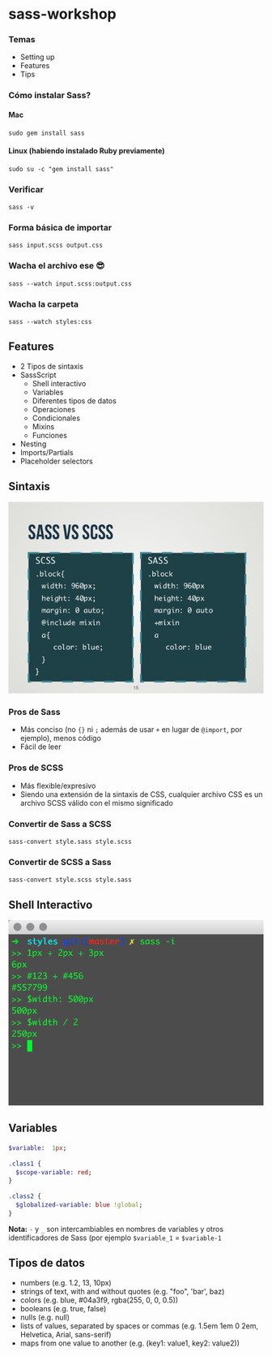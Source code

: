 # sass-workshop

### Temas
- Setting up
- Features
- Tips

### Cómo instalar Sass?

#### Mac

```
sudo gem install sass
```

#### Linux (habiendo instalado Ruby previamente)
```
sudo su -c "gem install sass"
```

### Verificar
  
```
sass -v
```

### Forma básica de importar
```
sass input.scss output.css
```

### Wacha el archivo ese :sunglasses:
```
sass --watch input.scss:output.css
```

### Wacha la carpeta
```
sass --watch styles:css
```

## Features
- 2 Tipos de sintaxis
- SassScript
  - Shell interactivo
  - Variables
  - Diferentes tipos de datos
  - Operaciones
  - Condicionales
  - Mixins
  - Funciones
- Nesting
- Imports/Partials
- Placeholder selectors

## Sintaxis

![sass-vs-scss](/sass-vs-scss.jpg?raw=true "sass-vs-scss")

### Pros de Sass
- Más conciso (no `{}` ni `;` además de usar `+` en lugar de `@import`, por ejemplo), menos código
- Fácil de leer

### Pros de SCSS
- Más flexible/expresivo
- Siendo una extensión de la sintaxis de CSS, cualquier archivo CSS es un archivo SCSS válido con el mismo significado

### Convertir de Sass a SCSS
```
sass-convert style.sass style.scss
```

### Convertir de SCSS a Sass
```
sass-convert style.scss style.sass
```

## Shell Interactivo
![interactive-shell](/interactive-shell.png?raw=true "interactive-shell")

## Variables
```sass
$variable:  1px;
```

```sass
.class1 {
  $scope-variable: red;
}
```

```sass
.class2 {
  $globalized-variable: blue !global;
}
```

**Nota:** `-` y `_` son intercambiables en nombres de variables y otros identificadores de Sass (por ejemplo `$variable_1` = `$variable-1`

## Tipos de datos
- numbers (e.g. 1.2, 13, 10px)
- strings of text, with and without quotes (e.g. "foo", 'bar', baz)
- colors (e.g. blue, #04a3f9, rgba(255, 0, 0, 0.5))
- booleans (e.g. true, false)
- nulls (e.g. null)
- lists of values, separated by spaces or commas (e.g. 1.5em 1em 0 2em, Helvetica, Arial, sans-serif)
- maps from one value to another (e.g. (key1: value1, key2: value2))
